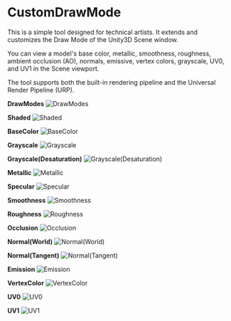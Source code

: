 # CustomDrawMode

This is a simple tool designed for technical artists. It extends and customizes the Draw Mode of the Unity3D Scene window. 

You can view a model's base color, metallic, smoothness, roughness, ambient occlusion (AO), normals, emissive, vertex colors, grayscale, UV0, and UV1 in the Scene viewport. 

The tool supports both the built-in rendering pipeline and the Universal Render Pipeline (URP).

**DrawModes**
![DrawModes](./Imgs/DrawModes.png)

**Shaded**
![Shaded](./Imgs/Shaded.png)

**BaseColor**
![BaseColor](./Imgs/BaseColor.png)

**Grayscale**
![Grayscale](./Imgs/Grayscale.png)

**Grayscale(Desaturation)**
![Grayscale(Desaturation)](./Imgs/Grayscale_Desaturation.png)

**Metallic**
![Metallic](./Imgs/Metallic.png)

**Specular**
![Specular](./Imgs/Specular.png)

**Smoothness**
![Smoothness](./Imgs/Smoothness.png)

**Roughness**
![Roughness](./Imgs/Roughness.png)

**Occlusion**
![Occlusion](./Imgs/Occlusion.png)

**Normal(World)**
![Normal(World)](./Imgs/Normal(World).png)

**Normal(Tangent)**
![Normal(Tangent)](./Imgs/Normal(Tangent).png)

**Emission**
![Emission](./Imgs/Emission.png)

**VertexColor**
![VertexColor](./Imgs/VertexColor.png)

**UV0**
![UV0](./Imgs/UV0.png)

**UV1**
![UV1](./Imgs/UV1.png)